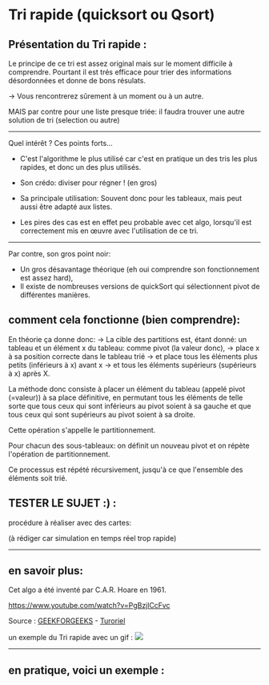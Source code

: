 # Tri rapide (quicksort ou Qsort)



## Présentation du Tri rapide : 

Le principe de ce tri est assez original mais sur le moment difficile à comprendre.
Pourtant il est trés efficace pour trier des informations désordonnées et donne de bons résulats.

-> Vous rencontrerez sûrement à un moment ou à un autre.

MAIS par contre pour une liste presque triée: il faudra trouver une autre solution de tri (selection ou autre) 

_____________
Quel intérêt ? Ces points forts...

* C'est l'algorithme le plus utilisé car c'est en pratique un des tris les plus rapides, et donc un des plus utilisés.
* Son crédo: diviser pour régner ! (en gros)

* Sa principale utilisation:
Souvent donc pour les tableaux, mais peut aussi être adapté aux listes.

* Les pires des cas est en effet peu probable avec cet algo, lorsqu'il est correctement mis en œuvre avec l'utilisation de ce tri.

_____________

Par contre, son gros point noir:
- Un gros désavantage théorique (eh oui comprendre son fonctionnement est assez hard), 
- Il existe de nombreuses versions de quickSort qui sélectionnent pivot de différentes manières.




## comment cela fonctionne (bien comprendre): 

En théorie ça donne donc:
-> La cible des partitions est, étant donné: un tableau et un élément x du tableau: comme pivot (la valeur donc), 
-> place x à sa position correcte dans le tableau trié 
-> et place tous les éléments plus petits (inférieurs à x) avant x 
-> et tous les éléments supérieurs (supérieurs à x) après X. 

La méthode donc consiste à placer un élément du tableau (appelé pivot (=valeur)) à sa place définitive, en permutant tous les éléments de telle sorte que
tous ceux qui sont inférieurs au pivot soient à sa gauche 
et que tous ceux qui sont supérieurs au pivot soient à sa droite.

Cette opération s'appelle le partitionnement. 

Pour chacun des sous-tableaux:
on définit un nouveau pivot et on répète l'opération de partitionnement. 

Ce processus est répété récursivement, jusqu'à ce que l'ensemble des éléments soit trié.


## TESTER LE SUJET :) : 
procédure à réaliser avec des cartes:

(à rédiger car simulation en temps réel trop rapide)




_________________________________________________________________________________

## en savoir plus: 

Cet algo a été inventé par C.A.R. Hoare en 1961.

https://www.youtube.com/watch?v=PgBzjlCcFvc


Source : [GEEKFORGEEKS](https://www.youtube.com/watch?v=PgBzjlCcFvc) - 
         [Turoriel](http://sdz.tdct.org/sdz/le-tri-par-tas.html)

un exemple du Tri rapide avec un gif : ![](images/xxxxxxx.gif)

_________________________________________________________________________________

## en pratique, voici un exemple : 

